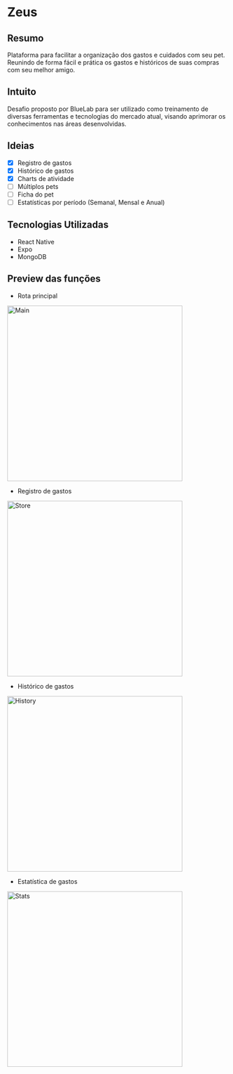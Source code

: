 # Zeus

## Resumo
Plataforma para facilitar a organização dos gastos e cuidados com seu pet. Reunindo de forma fácil e prática os gastos e históricos de suas compras com seu melhor amigo.

## Intuito
Desafio proposto por BlueLab para ser utilizado como treinamento de diversas ferramentas e tecnologias do mercado atual, visando aprimorar os conhecimentos nas áreas desenvolvidas.

## Ideias
- [X] Registro de gastos
- [X] Histórico de gastos
- [X] Charts de atividade 
- [ ] Múltiplos pets
- [ ] Ficha do pet
- [ ] Estatísticas por período (Semanal, Mensal e Anual)

## Tecnologias Utilizadas

- React Native
- Expo
- MongoDB

## Preview das funções

- Rota principal

<img src="https://github.com/wilmacedo/ZeusPet-Mobile/blob/master/preview/main.PNG" alt="Main" style="max-width:100%;" width="400px">

- Registro de gastos

<img src="https://github.com/wilmacedo/ZeusPet-Mobile/blob/master/preview/store.PNG" alt="Store" style="max-width:100%;" width="400px">

- Histórico de gastos

<img src="https://github.com/wilmacedo/ZeusPet-Mobile/blob/master/preview/history.PNG" alt="History" style="max-width:100%;" width="400px">

- Estatística de gastos

<img src="https://github.com/wilmacedo/ZeusPet-Mobile/blob/master/preview/stats.PNG" alt="Stats" style="max-width:100%;" width="400px">